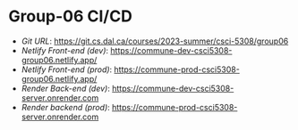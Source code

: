 
# Group-06 CI/CD

* *Git URL*: <https://git.cs.dal.ca/courses/2023-summer/csci-5308/group06>
*  *Netlify Front-end (dev)*: <https://commune-dev-csci5308-group06.netlify.app/>
*  *Netlify Front-end (prod)*: <https://commune-prod-csci5308-group06.netlify.app/>
*  *Render Back-end (dev)*: <https://commune-dev-csci5308-server.onrender.com>
*  *Render backend (prod)*: <https://commune-prod-csci5308-server.onrender.com>

